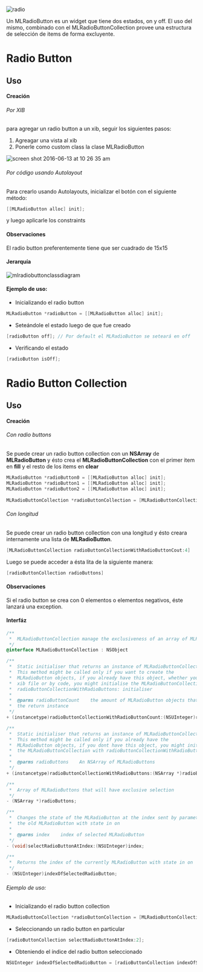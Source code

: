 
![radio](https://cloud.githubusercontent.com/assets/17389431/20752169/a6bda4a6-b6de-11e6-82b7-12a6159cf054.gif)

Un MLRadioButton es un widget que tiene dos estados, on y off. El uso del mismo, combinado con el MLRadioButtonCollection provee una estructura de selección de items de forma excluyente. 
 
# Radio Button

## Uso

#### Creación

###### Por XIB

para agregar un radio button a un xib, seguir los siguientes pasos:

1. Agreagar una vista al xib
2. Ponerle como custom class la clase MLRadioButton

![screen shot 2016-06-13 at 10 26 35 am](https://cloud.githubusercontent.com/assets/17389431/16090868/93ebd07e-3307-11e6-88aa-dd6f2e146ce6.png)

###### Por código usando Autolayout

Para crearlo usando Autolayouts, inicializar el botón con el siguiente método:

```objective-c
[[MLRadioButton alloc] init];
```
y luego aplicarle los constraints

#### Observaciones

El radio button preferentemente tiene que ser cuadrado de 15x15

#### Jerarquía

![mlradiobuttonclassdiagram](https://cloud.githubusercontent.com/assets/17389431/16456119/2b25c34c-3ded-11e6-837c-c655b4ef67e3.png)

#### Ejemplo de uso:

- Inicializando el radio button
``` objective-c
MLRadioButton *radioButton = [[MLRadioButton alloc] init];
```

- Seteándole el estado luego de que fue creado
``` objective-c
[radioButton off]; // Por default el MLRadioButton se seteará en off
```

- Verificando el estado
``` objective-c
[radioButton isOff];
```

# Radio Button Collection

## Uso

#### Creación

###### Con radio buttons

Se puede crear un radio button collection con un **NSArray** de **MLRadioButton** y ésto crea el **MLRadioButtonCollection** con el primer item en **fill** y el resto de los items en **clear**

``` objective-c
MLRadioButton *radioButton0 = [[MLRadioButton alloc] init];
MLRadioButton *radioButton1 = [[MLRadioButton alloc] init];
MLRadioButton *radioButton2 = [[MLRadioButton alloc] init];
    
MLRadioButtonCollection *radioButtonCollection = [MLRadioButtonCollection radioButtonCollectionWithRadioButtons:@[radioButton0, radioButton1, radioButton2]];
```

###### Con longitud

Se puede crear un radio button collection con una longitud y ésto creara internamente una lista de **MLRadioButton**.

``` objective-c
[MLRadioButtonCollection radioButtonCollectionWithRadioButtonCout:4]
```

Luego se puede acceder a ésta lita de la siguiente manera:

``` objective-c
[radioButtonCollection radioButtons]
```

#### Observaciones
Si el radio button se crea con 0 elementos o elementos negativos, éste lanzará una exception.


#### Interfáz

``` objective-c
/**
 *  MLRadioButtonCollection manage the exclusiveness of an array of MLRadioButtons
 */
@interface MLRadioButtonCollection : NSObject

/**
 *  Static initialiser that returns an instance of MLRadioButtonCollection.
 *  This method might be called only if you want to create the
 *  MLRadioButton objects, if you already have this object, whether you initialised theme in the
 *  xib file or by code, you might initialise the MLRadioButtonCollection with
 *  radioButtonCollectionWithRadioButtons: initialiser
 *
 *  @parms radioButtonCount    the amount of MLRadioButton objects that might initialise
 *  the return instance
 */
+ (instancetype)radioButtonCollectionWithRadioButtonCount:(NSUInteger)radioButtonCount;

/**
 *  Static initialiser that returns an instance of MLRadioButtonCollection.
 *  This method might be called only if you already have the
 *  MLRadioButton objects, if you dont have this object, you might initialise
 *  the MLRadioButtonCollection with radioButtonCollectionWithRadioButtonCount: initialiser
 *
 *  @parms radioButtons    An NSArray of MLRadioButtons
 */
+ (instancetype)radioButtonCollectionWithRadioButtons:(NSArray *)radioButtons;

/**
 *  Array of MLRadioButtons that will have exclusive selection
 */
- (NSArray *)radioButtons;

/**
 *  Changes the state of the MLRadioButton at the index sent by parameter and sets to off
 *  the old MLRadioButton with state in on
 *
 *  @parms index    index of selected MLRadioButton
 */
- (void)selectRadioButtonAtIndex:(NSUInteger)index;

/**
 *  Returns the index of the currently MLRadioButton with state in on
 */
- (NSUInteger)indexOfSelectedRadioButton;
```

###### Ejemplo de uso:

- Inicializando el radio button collection
``` objective-c
MLRadioButtonCollection *radioButtonCollection = [MLRadioButtonCollection radioButtonCollectionWithRadioButtonCout:3];
```

- Seleccionando un radio button en particular
``` objective-c
[radioButtonCollection selectRadioButtonAtIndex:2];
```

- Obteniendo el índice del radio button seleccionado
``` objective-c
NSUInteger indexOfSelectedRadioButton = [radioButtonCollection indexOfSelectedRadioButton];
```